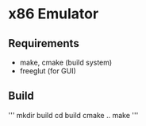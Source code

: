 # x86 Emulator

## Requirements

* make, cmake (build system)
* freeglut (for GUI)

## Build

'''
  mkdir build
  cd    build
  cmake ..
  make 
'''
